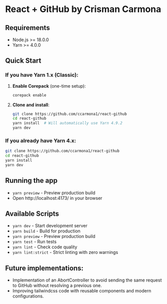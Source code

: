 # React + GitHub by Crisman Carmona

## Requirements

- Node.js >= 18.0.0
- Yarn >= 4.0.0

## Quick Start

### If you have Yarn 1.x (Classic):

1. **Enable Corepack** (one-time setup):

   ```bash
   corepack enable
   ```

2. **Clone and install**:
   ```bash
   git clone https://github.com/ccarmona1/react-github
   cd react-github
   yarn install  # Will automatically use Yarn 4.9.2
   yarn dev
   ```

### If you already have Yarn 4.x:

```bash
git clone https://github.com/ccarmona1/react-github
cd react-github
yarn install
yarn dev
```

## Running the app

- `yarn preview` - Preview production build
- Open http://localhost:4173/ in your browser

## Available Scripts

- `yarn dev` - Start development server
- `yarn build` - Build for production
- `yarn preview` - Preview production build
- `yarn test` - Run tests
- `yarn lint` - Check code quality
- `yarn lint:strict` - Strict linting with zero warnings

## Future implementations:

- Implementation of an AbortController to avoid sending the same request to GitHub without resolving a previous one.
- Improving tailwindcss code with reusable components and modern configurations.
